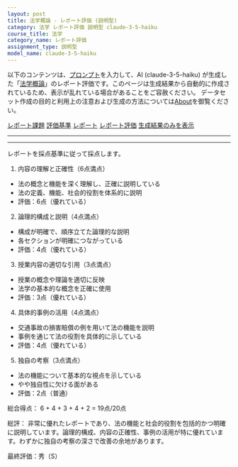 ```yaml
---
layout: post
title: 法学概論 - レポート評価 (説明型)
category: 法学 レポート評価 説明型 claude-3-5-haiku
course_title: 法学
category_name: レポート評価
assignment_type: 説明型
model_name: claude-3-5-haiku
---
```


以下のコンテンツは、[プロンプト](http://127.0.0.1:8000/generated/法学/claude-3-5-haiku/prompt_レポート評価-説明型.md)を入力して、AI (claude-3-5-haiku) が生成した「[法学概論](/contents/法学/)」のレポート評価です。このページは生成結果から自動的に作成されているため、表示が乱れている場合があることをご容赦ください。
データセット作成の目的と利用上の注意および生成の方法については[About](/About)を御覧ください。

[レポート課題](../レポート課題-説明型)
[評価基準](../評価基準-説明型)
[レポート](../レポート-説明型)
[レポート評価](../レポート評価-説明型)
[生成結果のみを表示](http://127.0.0.1:8000/generated/法学/claude-3-5-haiku/レポート評価-説明型.md)
  

***
***
  
レポートを採点基準に従って採点します。

1. 内容の理解と正確性（6点満点）
- 法の概念と機能を深く理解し、正確に説明している
- 法の定義、機能、社会的役割を体系的に説明
- 評価：6点（優れている）

2. 論理的構成と説明（4点満点）
- 構成が明確で、順序立てた論理的な説明
- 各セクションが明確につながっている
- 評価：4点（優れている）

3. 授業内容の適切な引用（3点満点）
- 授業の概念や理論を適切に反映
- 法学の基本的な概念を正確に使用
- 評価：3点（優れている）

4. 具体的事例の活用（4点満点）
- 交通事故の損害賠償の例を用いて法の機能を説明
- 事例を通じて法の役割を具体的に示している
- 評価：4点（優れている）

5. 独自の考察（3点満点）
- 法の機能について基本的な視点を示している
- やや独自性に欠ける面がある
- 評価：2点（普通）

総合得点：
6 + 4 + 3 + 4 + 2 = 19点/20点

総評：
非常に優れたレポートであり、法の機能と社会的役割を包括的かつ明確に説明しています。論理的構成、内容の正確性、事例の活用が特に優れています。わずかに独自の考察の深さで改善の余地があります。

最終評価：秀（S）
